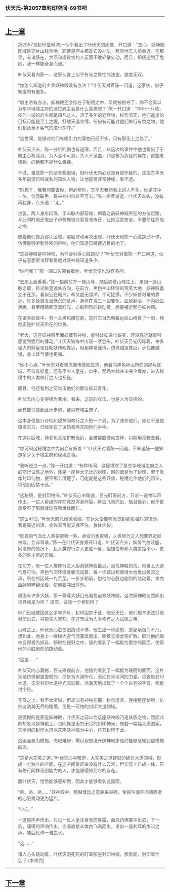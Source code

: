 ### 伏天氏-第2057章封印空间-69书吧

--------
[上一章](./cf6ad6a0efa7150cc8098cd0846d0524.md)
--------


>
>
>
>第2057章封印空间
>陈一似乎看出了叶伏天的犹豫，开口道：“放心，妖神殿区域是这片山脉禁地，即便是府主都拿它没办法，那禁地无人能靠近，在那里，有诸妖在，大燕和凌霄宫的人反而不敢轻举妄动，而且，即便遇到了危险，我一样能全身而退。”
>
>叶伏天看向陈一，这家伙身上似乎有光之属性的法宝，速度无双。
>
>“你怎么知道府主拿妖神殿没有办法？”叶伏天对着陈一问道，这家伙，似乎知道的有些多。
>
>“府主若有办法，妖神殿还会存在于秘境之中，早就被掠夺了，你不会真以为东华域域主府的这位府主会是什么善类吧？”陈一开口道：“神州十八域，任何一域的府主都是超凡之人，活了多年的老怪物，权势滔天，他们追求的目标可能是至上之境，打破天道束缚，任何有可能对他们修行有益之物，他们都还毫不客气的进行掠夺。”
>
>“这世间，能够对他们有吸引力的事物已经不多，只有那无上之路了。”
>
>叶伏天点头，陈一分析的倒也有道理，而且，从这次的事件中他也看出了宁府主心机深沉，为人深不可测，杀人不见血，乃是极为危险的存在，这些老怪物，的确都不是什么善茬。
>
>不过，虽说陈一的话有些道理，但叶伏天内心还是有些怀疑的，这位东华天多年前便已经成名的知名人物，让他感觉非常神秘，看不透。
>
>“别想了，我若想要害你，何必帮你，东华天我能看上的人不多，你是其中一位，你我联手，将来神州何处不可去。”陈一笑着说道，叶伏天点头，没有再犹豫，点头道：“走。”
>
>说罢，两人身形闪烁，于山脉内部穿梭，朝着之前妖神殿所在的方位赶路，与此同时他还取出子母鸳鸯镜对夏青鸢传音，让她注意安全，不要前往危险之地。
>
>随着他们靠近那片区域，那股律动再次出现，叶伏天和陈一心脏跳动不停，仿佛能够听到咚咚的声响，他们知道已经接近目的地了。
>
>“这妖神殿是何神物，为何会引得心脏跳动？”叶伏天对着陈一开口问道，似乎有意想要试探看看他对妖神殿知道多少。
>
>“你问我？”陈一回过头笑看着他，叶伏天便也没有多问。
>
>“去那上面看看。”陈一指向前方一座山峰，随后顺着山峰往上，来到一座山脉之巅，目光眺望远处方向，在前方，黑色神山环绕的荒芜大地，妖神殿矗立于在那，看似近在咫尺，却又虚无缥缈，不可捉摸，不少妖兽艰难的靠近，许多妖兽发出低沉的吼声，身体在发生一些变化，血脉翻滚，体内妖血沸腾，甚至眼睛都泛着红光，心脏剧烈的跳动着，想要接近那座妖神殿。
>
>在诸多妖兽中，有一头黑风雕在那，这时它目光朝着远处山峰看了一眼，赫然正是叶伏天所在的位置。
>
>“老大，这座妖神殿里面必藏有神物，能够让妖进化蜕变，还没靠近就能够感觉到强烈的悸动。”叶伏天脑海中出现一缕念头，叶伏天目光闪烁着，许多强大的妖皇也在朝妖神殿靠近，但都非常谨慎，仿佛越是靠近，步伐便越慢，身上妖气便也更强。
>
>“你小心点。”叶伏天对着黑风雕传音回应道，他看向黑色神山所在的那片区域，不仅有妖皇，还有不少人皇在，似乎，那场大战并未完全爆发，进入秘境中的人类修行之人也都在。
>
>而且，他还看到之前攻击他们的那位妖异青年。
>
>叶伏天内心变得极为寒冷，看来，之前的攻击，也是人为安排的。
>
>而有能力做到此地步的，便只有域主府了。
>
>这本身便是针对他和望神阙修行之人的一个局，为了诛杀他们，如若不是他爆发实力，已经死在了凌鹤和燕东阳他们手中。
>
>在这片区域，神念也无法扩散很远，会被那股律动震碎，只能用视野去看。
>
>“你可知这秘境之中为何会有妖兽？”叶伏天对着陈一问道，不知道陈一他知道多少关于域主府和秘境之事。
>
>“我听说过一点。”陈一开口道：“有种传闻，这秘境除了是东华域域主府之人的修行试炼之地外，还是一座巨大无比的封印，目的就是为了封印，至于具体封印何物，便不那么清楚了，可能就是这些妖兽，秘境化作他们的囚牢，将他们囚禁于此。”
>
>“这秘境，是封印物吗。”叶伏天心中暗道，目光盯着前方，只听一道惨叫声传出，一位人皇级的存在竟然浑身炸裂，鲜血飞溅而出，触目惊心，似乎是承受不了那股律动导致爆体而亡。
>
>“这么可怕。”叶伏天瞳孔微微收缩，在远处便能够感觉到那股强烈的律动，若是靠近的话，或许真可能支撑不住，身体炸裂。
>
>“妖兽的气血比人类要更强一些，承受力也更强，人类修行之人想要靠近妖神殿，会非常难。”陈一在叶伏天身旁开口道，叶伏天点头，妖兽气血旺盛，同境界的情况下，比人类修行之人更胜一筹，但悟性却和人类差距不小，更多的是本能的天赋。
>
>在前方，有一位人类修行之人距离妖神殿最近，是荒神殿的荒，他身上大道气息可怕，黑色气流环绕身躯流动着，每一步踏出都使得大地发出轰鸣之声，所在的区域一片荒芜，一步步朝前，但他的心脏也剧烈的跳动着，体内血脉咆哮翻滚着，仿佛要冲出体外。
>
>周围有许多大妖，那一尊尊大妖目光凝视前方妖神殿，这次妖神殿忽然间出现异动是为何？
>这次，会是一个契机吗？
>
>他们已经被困这么多年岁月，封印囚禁于此，暗无天日，他们根本无法打破封印出去，只能任人宰割，在这里成为人类修行之人试炼之用。
>
>山峰之上，叶伏天心脏依旧跳动不停，他生出一种感觉，这秘境极为不凡，想到此，他身上一缕缕大道气流蔓延而出，朝着无垠虚空扩散，同时他的眼神变得极为妖异，顿时在视野之中，隐约看到了一幅极为震惊的画面，使得他的心脏剧烈的跳动着。
>
>“这是……”
>
>叶伏天内心震撼，目光直视前方，他隐约看到了一幅极为瑰丽的画面，这片天地仿佛都是虚假的，尽皆为大道所化，流动在天地间的力量，尽皆是封印大道，无穷封印大道神光流动着，浩瀚天地出现了一个个古老的字符，都是封字符。
>
>苍穹之上，看不太清晰，但却似有神物在那，封禁虚空，连接整座秘境，仿佛这浩瀚无尽的秘境，便是一可怕的封印大道领域。
>
>更震撼的是那座妖神殿，叶伏天之前以为这座妖神殿乃是妖族之物，然而此刻却发现妖神殿上，也同样是无穷无尽的封印神光，宛若一幅幅大道图案，天地间的封印大道以这座妖神殿为中心，将其封印于此。
>
>这画面极为模糊，肉眼难辨，需以观想法开辟神眼才隐约能够感知到那模糊画面。
>
>“这是大完美之道。”叶伏天心中暗道，大完美之道铸就的绝对大道领域，形成一方独立的空间，在这空间看起来没有什么异常，但实际上自成一体，只有修行同样级别能力的人，才能够感知到它的存在。
>
>而叶伏天，恰恰能够感知到，因此才能够看到这画面。
>
>“咚、咚、咚……”妖神殿中，那股悸动之意越来越强，使得浩瀚空间诸强者的心脏跳动更为猛烈。
>
>“小心。”
>
>一道惊呼声传出，只见一位人皇浑身青筋暴露，血液仿佛要冲出去，下一刻，噗噗的声响传出，血液直接从体内飞溅而出，发出一道刺耳的惨叫之声，随后化作一滩血水。
>
>“这……”
>
>诸人心头跳动着，叶伏天则死死的盯着那座封印神殿，那里面，封印着什么？
>(本章完)
>
>

--------
[下一章](./33f922721cf00846fb10fd2f46625564.md)
--------
